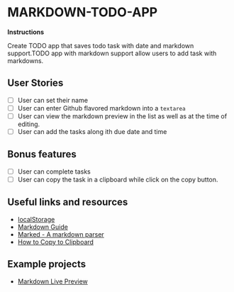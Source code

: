 # MARKDOWN-TODO-APP

**Instructions**

Create TODO app that saves todo task with date and markdown support.TODO app with markdown support allow users to add task with markdowns.

## User Stories

-   [ ] User can set their name 
-   [ ] User can enter Github flavored markdown into a `textarea`
-   [ ] User can view the markdown preview in the list as well as at the time of editing.
-   [ ] User can add the tasks along ith due date and time

## Bonus features

-   [ ] User can complete tasks 
-   [ ] User can copy the task in a clipboard while click on the copy button.

## Useful links and resources

- [localStorage](https://developer.mozilla.org/en-US/docs/Web/API/Window/localStorage)
- [Markdown Guide](https://www.markdownguide.org/basic-syntax/)
- [Marked - A markdown parser](https://github.com/markedjs/marked)
- [How to Copy to Clipboard](https://www.w3schools.com/howto/owto_js_copy_clipboard.asp)

## Example projects

-   [Markdown Live Preview](https://markdownlivepreview.com/)